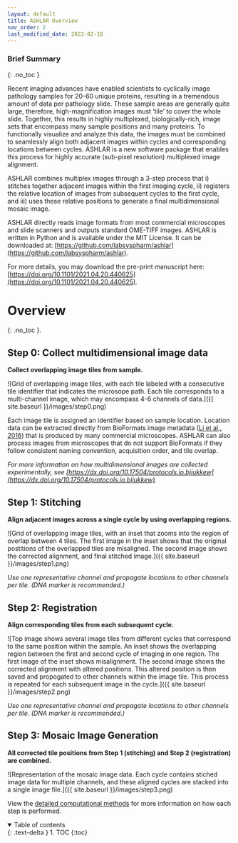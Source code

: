 ```yaml
---
layout: default
title: ASHLAR Overview
nav_order: 2
last_modified_date: 2022-02-18
---
```


### Brief Summary
{: .no_toc }

Recent imaging advances have enabled scientists to cyclically image pathology samples for 20-60 unique proteins, resulting in a tremendous amount of data per pathology slide. These sample areas are generally quite large, therefore, high-magnification images must ‘tile’ to cover the whole slide. Together, this results in highly multiplexed, biologically-rich, image sets that encompass many sample positions and many proteins. To functionally visualize and analyze this data, the images must be combined to seamlessly align both adjacent images within cycles and corresponding locations between cycles. ASHLAR is a new software package that enables this process for highly accurate (sub-pixel resolution) multiplexed image alignment. 

ASHLAR combines multiplex images through a 3-step process that i) stitches together adjacent images within the first imaging cycle, ii) registers the relative location of images from subsequent cycles to the first cycle, and iii) uses these relative positions to generate a final multidimensional mosaic image. 

ASHLAR directly reads image formats from most commercial microscopes and slide scanners and outputs standard OME-TIFF images. ASHLAR is written in Python and is available under the MIT License. It can be downloaded at: [https://github.com/labsyspharm/ashlar](https://github.com/labsyspharm/ashlar).

For more details, you may download the pre-print manuscript here: [https://doi.org/10.1101/2021.04.20.440625](https://doi.org/10.1101/2021.04.20.440625).


# Overview
{: .no_toc }. 
## Step 0: Collect multidimensional image data   
**Collect overlapping image tiles from sample.**

![Grid of overlapping image tiles, with each tile labeled with a consecutive tile identifier that indicates the microsope path. Each tile corresponds to a multi-channel image, which may encompass 4-6 channels of data.]({{ site.baseurl }}/images/step0.png)

Each image tile is assigned an identifier based on sample location. Location data can be extracted directly from BioFormats image metadata ([Li et al., 2016](https://doi.org/10.1016/j.ymeth.2015.10.006)) that is produced by many commercial microscopes. ASHLAR can also process images from microscopes that do not support BioFormats if they follow consistent naming convention, acquisition order, and tile overlap.

*For more information on how multidimensional images are collected experimentally, see [https://dx.doi.org/10.17504/protocols.io.bjiukkew](https://dx.doi.org/10.17504/protocols.io.bjiukkew).*

## Step 1: Stitching
**Align adjacent images across a single cycle by using overlapping regions.**

![Grid of overlapping image tiles, with an inset that zooms into the region of overlap between 4 tiles. The first image in the inset shows that the original postitions of the overlapped tiles are misaligned. The second image shows the corrected alignment, and final stitched image.]({{ site.baseurl }}/images/step1.png)


*Use one representative channel and propagate locations to other channels per tile. (DNA marker is recommended.)* 


## Step 2: Registration
**Align corresponding tiles from each subsequent cycle.**

![Top image shows several image tiles from different cycles that correspond to the same position within the sample. An inset shows the overlapping region between the first and second cycle of imaging in one region. The first image of the inset shows misalignment. The second image shows the corrected alignment with altered positions. This altered position is then saved and propogated to other channels within the image tile. This process is repeated for each subsequent image in the cycle.]({{ site.baseurl }}/images/step2.png)


*Use one representative channel and propagate locations to other channels per tile. (DNA marker is recommended.)* 

## Step 3: Mosaic Image Generation
**All corrected tile positions from Step 1 (stitching) and Step 2 (registration) are combined.**

![Representation of the mosaic image data. Each cycle contains stiched image data for multiple channels, and these aligned cycles are stacked into a single image file.]({{ site.baseurl }}/images/step3.png)

View the [detailed computational methods](./DetCompMethods.md) for more information on how each step is performed.

<details open markdown="block">
  <summary>
    Table of contents
  </summary>
  {: .text-delta }
1. TOC
{:toc}
</details>
